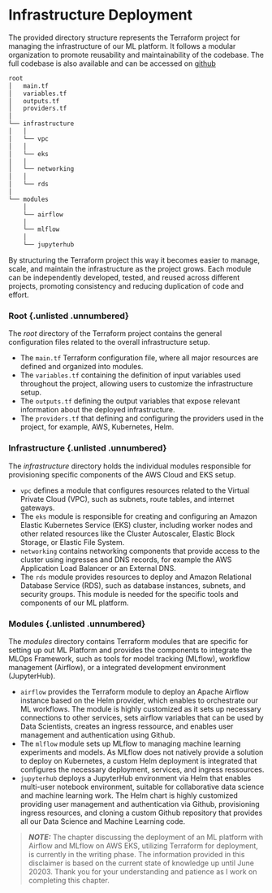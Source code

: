 
# Infrastructure Deployment

The provided directory structure represents the Terraform project for managing the infrastructure of our ML platform. It follows a modular organization to promote reusability and maintainability of the codebase. The full codebase is also available and can be accessed on [github](https://github.com/seblum/mlops-airflow-on-eks)

```bash
root
│   main.tf
│   variables.tf
│   outputs.tf
│   providers.tf
│
└── infrastructure
│   │
│   └── vpc
│   │
│   └── eks
│   │
│   └── networking
│   │
│   └── rds
│
└── modules
    │
    └── airflow
    │
    └── mlflow
    │
    └── jupyterhub
```

By structuring the Terraform project this way it becomes easier to manage, scale, and maintain the infrastructure as the project grows. Each module can be independently developed, tested, and reused across different projects, promoting consistency and reducing duplication of code and effort.

### Root  {.unlisted .unnumbered}

The *root* directory of the Terraform project contains the general configuration files related to the overall infrastructure setup.

* The `main.tf` Terraform configuration file, where all major resources are defined and organized into modules.
* The `variables.tf` containing the definition of input variables used throughout the project, allowing users to customize the infrastructure setup.
* The `outputs.tf` defining the output variables that expose relevant information about the deployed infrastructure.
* The `providers.tf` that defining and configuring the providers used in the project, for example, AWS, Kubernetes, Helm.


### Infrastructure {.unlisted .unnumbered}

The *infrastructure* directory holds the individual modules responsible for provisioning specific components of the AWS Cloud and EKS setup.

* `vpc` defines a module that configures resources related to the Virtual Private Cloud (VPC), such as subnets, route tables, and internet gateways.
* The `eks` module is responsible for creating and configuring an Amazon Elastic Kubernetes Service (EKS) cluster, including worker nodes and other related resources like the Cluster Autoscaler, Elastic Block Storage, or Elastic File System.
* `networking` contains networking components that provide access to the cluster using ingresses and DNS records, for example the AWS Application Load Balancer or an External DNS.
* The `rds` module provides resources to deploy and Amazon Relational Database Service (RDS), such as database instances, subnets, and security groups. This module is needed for the specific tools and components of our ML platform.


### Modules {.unlisted .unnumbered}

The *modules* directory contains Terraform modules that are specific for setting up out ML Platform and provides the components to integrate the MLOps Framework, such as tools for model tracking (MLflow), workflow management (Airflow), or a integrated development environment (JupyterHub).

* `airflow` provides the Terraform module to deploy an Apache Airflow instance based on the Helm provider, which enables to orchestrate our ML workflows. The module is highly customized as it sets up necessary connections to other services, sets airflow variables that can be used by Data Scientists, creates an ingress ressource, and enables user management and authentication using Github.
* The `mlflow` module sets up MLflow to managing machine learning experiments and models. As MLflow does not natively provide a solution to deploy on Kubernetes, a custom Helm deployment is integrated that configures the necessary deployment, services, and ingress ressources.
* `jupyterhub` deploys a JupyterHub environment via Helm that enables multi-user notebook environment, suitable for collaborative data science and machine learning work. The Helm chart is highly customized providing user management and authentication via Github, provisioning ingress resources, and cloning a custom Github repository that provides all our Data Science and Machine Learning code.


> **_NOTE:_** The chapter discussing the deployment of an ML platform with Airflow and MLflow on AWS EKS, utilizing Terraform for deployment, is currently in the writing phase. The information provided in this disclaimer is based on the current state of knowledge up until June 20203. Thank you for your understanding and patience as I work on completing this chapter.
